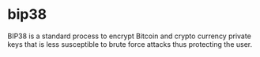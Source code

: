 # bip38
BIP38 is a standard process to encrypt Bitcoin and crypto currency private keys that is less susceptible to brute force attacks thus protecting the user.
